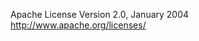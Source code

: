  Apache License
                           Version 2.0, January 2004
                        http://www.apache.org/licenses/
